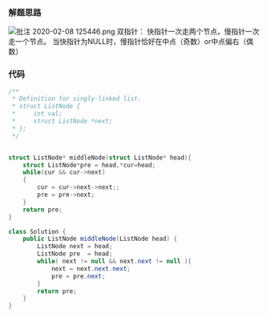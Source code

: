 ### 解题思路
![批注 2020-02-08 125446.png](https://pic.leetcode-cn.com/e3729af0b46b2526d82d95043acc5459acdc46e0c8393c88525fafeb95935217-%E6%89%B9%E6%B3%A8%202020-02-08%20125446.png)
双指针：
    快指针一次走两个节点，慢指针一次走一个节点。
    当快指针为NULL时，慢指针恰好在中点（奇数）or中点偏右（偶数）
### 代码

```c
/**
 * Definition for singly-linked list.
 * struct ListNode {
 *     int val;
 *     struct ListNode *next;
 * };
 */


struct ListNode* middleNode(struct ListNode* head){
    struct ListNode*pre = head,*cur=head;
    while(cur && cur->next)
    {
        cur = cur->next->next;;
        pre = pre->next;
    }
    return pre;
}
```
```java
class Solution {
    public ListNode middleNode(ListNode head) {
        ListNode next = head;
        ListNode pre  = head;
        while( next != null && next.next != null ){
            next = next.next.next;
            pre = pre.next;
        }
        return pre;
    }
}
```
